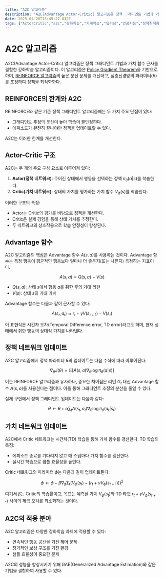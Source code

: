 ```yaml
---
title: "A2C 알고리즘"
description: "A2C(Advantage Actor-Critic) 알고리즘은 정책 그래디언트 기법과 가치 함수 근사를 결합한 강화학습 알고리즘이다. "
date: 2025-04-28T13:45:27.832Z
tags: ["ActorCritic","a2c","강화학습","기계학습","딥러닝","인공지능","정책최적화"]
---
```

# A2C 알고리즘

A2C(Advantage Actor-Critic) 알고리즘은 정책 그래디언트 기법과 가치 함수 근사를 결합한 강화학습 알고리즘이다. 이 알고리즘은 [Policy Gradient Theorem](https://velog.io/@sh41107/Policy-Gradient-Theorem)을 기반으로 하며, [REINFORCE 알고리즘](https://velog.io/@sh41107/REINFORCE-알고리즘)의 높은 분산 문제를 개선하고, 심층신경망의 파라미터($\theta$)를 조정하여 정책을 최적화한다.

## REINFORCE의 한계와 A2C

REINFORCE와 같은 기존 정책 그래디언트 알고리즘에는 두 가지 주요 단점이 있다:

- 그래디언트 추정의 분산이 높아 학습이 불안정하다.
- 에피소드가 완전히 끝나야만 정책을 업데이트할 수 있다.

A2C는 이러한 한계를 개선한다.

## Actor-Critic 구조

A2C는 두 개의 주요 구성 요소로 이루어져 있다:

1. **Actor(정책 네트워크)**: 주어진 상태에서 행동을 선택하는 정책 $\pi_\theta(a|s)$를 학습한다.
2. **Critic(가치 네트워크)**: 상태의 가치를 평가하는 가치 함수 $V_\phi(s)$를 학습한다.

이러한 구조의 특징:

- Actor는 Critic의 평가를 바탕으로 정책을 개선한다.
- Critic은 실제 경험을 통해 상태 가치를 추정한다.
- 두 네트워크의 상호작용으로 학습 안정성이 향상된다.

## Advantage 함수

A2C 알고리즘의 핵심은 Advantage 함수 $A(s,a)$를 사용하는 것이다. Advantage 함수는 특정 행동이 평균적인 행동보다 얼마나 더 좋은지(또는 나쁜지) 측정하는 지표이다.

$$
A(s,a) = Q(s,a) - V(s)
$$

- $Q(s,a)$: 상태 $s$에서 행동 $a$를 취한 후의 기대 리턴
- $V(s)$: 상태 $s$의 기대 가치

Advantage 함수는 다음과 같이 근사할 수 있다:

$$
A(s_t,a_t) \approx r_t + \gamma V(s_{t+1}) - V(s_t)
$$

이 표현식은 시간차 오차(Temporal Difference error, TD error)라고도 하며, 현재 상태에서 취한 행동의 상대적 가치를 나타낸다.

## 정책 네트워크 업데이트

A2C 알고리즘에서 정책 파라미터 $\theta$의 업데이트는 다음 수식에 따라 이루어진다:

$$
\nabla_\theta J(\theta) = \mathbb{E} \left[ A(s,a) \nabla_\theta \log \pi_\theta(a|s) \right]
$$

이는 REINFORCE 알고리즘과 유사하나, 중요한 차이점은 리턴 $G_t$ 대신 Advantage 함수 $A(s,a)$를 사용한다는 점이다. 이를 통해 그래디언트 추정의 분산을 줄일 수 있다.

실제 구현에서 정책 그래디언트 업데이트는 다음과 같다:

$$
\theta \leftarrow \theta + \alpha \sum_t A(s_t,a_t) \nabla_\theta \log \pi_\theta(a_t|s_t)
$$

## 가치 네트워크 업데이트

A2C에서 Critic 네트워크는 시간차(TD) 학습을 통해 가치 함수를 갱신한다. TD 학습의 특징:

- 에피소드 종료를 기다리지 않고 매 스텝마다 가치 함수를 갱신한다.
- 실시간 학습으로 샘플 효율성을 높인다.

Critic 네트워크의 파라미터 $\phi$는 다음과 같이 업데이트된다:

$$\phi \leftarrow \phi - \beta \nabla_\phi \sum_t \left( V_\phi(s_t) - (r_t + \gamma V_\phi(s_{t+1})) \right)^2$$

여기서 $\beta$는 Critic의 학습률이고, 목표는 예측된 가치 $V_\phi(s_t)$와 TD 타겟 $r_t + \gamma V_\phi(s_{t+1})$ 사이의 제곱 오차를 최소화하는 것이다.

## A2C의 적용 분야

A2C 알고리즘은 다양한 강화학습 과제에 적용할 수 있다:

- 연속적인 행동 공간을 가진 제어 문제
- 장기적인 보상 구조를 가진 환경
- 샘플 효율성이 중요한 문제

A2C의 성능을 향상시키기 위해 GAE(Generalized Advantage Estimation)와 같은 기법을 결합하여 사용할 수 있다.
